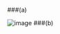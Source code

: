 ###(a)


![image](https://github.com/user-attachments/assets/ade02125-bcbc-4326-b7dc-0eb7aca49123)
###(b)
